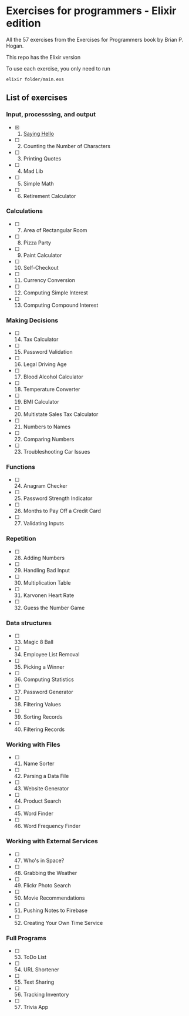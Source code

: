 # Exercises for programmers - Elixir edition

All the 57 exercises from the Exercises for Programmers book by Brian P. Hogan.

This repo has the Elixir version

To use each exercise, you only need to run

```bash
elixir folder/main.exs
```

## List of exercises

### Input, processsing, and output

- [x] 1. [Saying Hello](/01_saying_hello)
- [ ] 2. Counting the Number of Characters
- [ ] 3. Printing Quotes
- [ ] 4. Mad Lib
- [ ] 5. Simple Math
- [ ] 6. Retirement Calculator

### Calculations

- [ ] 7. Area of Rectangular Room
- [ ] 8. Pizza Party
- [ ] 9. Paint Calculator
- [ ] 10. Self-Checkout
- [ ] 11. Currency Conversion
- [ ] 12. Computing Simple Interest
- [ ] 13. Computing Compound Interest

### Making Decisions

- [ ] 14. Tax Calculator
- [ ] 15. Password Validation
- [ ] 16. Legal Driving Age
- [ ] 17. Blood Alcohol Calculator
- [ ] 18. Temperature Converter
- [ ] 19. BMI Calculator
- [ ] 20. Multistate Sales Tax Calculator
- [ ] 21. Numbers to Names
- [ ] 22. Comparing Numbers
- [ ] 23. Troubleshooting Car Issues

### Functions

- [ ] 24. Anagram Checker
- [ ] 25. Password Strength Indicator
- [ ] 26. Months to Pay Off a Credit Card
- [ ] 27. Validating Inputs

### Repetition

- [ ] 28. Adding Numbers
- [ ] 29. Handling Bad Input
- [ ] 30. Multiplication Table
- [ ] 31. Karvonen Heart Rate
- [ ] 32. Guess the Number Game

### Data structures

- [ ] 33. Magic 8 Ball
- [ ] 34. Employee List Removal
- [ ] 35. Picking a Winner
- [ ] 36. Computing Statistics
- [ ] 37. Password Generator
- [ ] 38. Filtering Values
- [ ] 39. Sorting Records
- [ ] 40. Filtering Records

### Working with Files

- [ ] 41. Name Sorter
- [ ] 42. Parsing a Data File
- [ ] 43. Website Generator
- [ ] 44. Product Search
- [ ] 45. Word Finder
- [ ] 46. Word Frequency Finder

### Working with External Services

- [ ] 47. Who's in Space?
- [ ] 48. Grabbing the Weather
- [ ] 49. Flickr Photo Search
- [ ] 50. Movie Recommendations
- [ ] 51. Pushing Notes to Firebase
- [ ] 52. Creating Your Own Time Service

### Full Programs

- [ ] 53. ToDo List
- [ ] 54. URL Shortener
- [ ] 55. Text Sharing
- [ ] 56. Tracking Inventory
- [ ] 57. Trivia App
